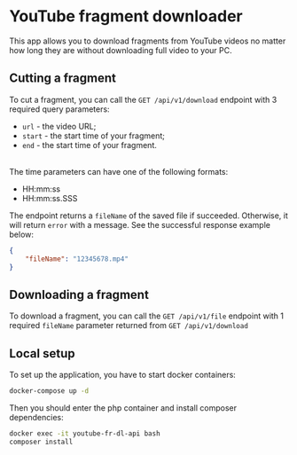 # YouTube fragment downloader

This app allows you to download fragments from YouTube videos no matter how long they are
without downloading full video to your PC.

## Cutting a fragment

To cut a fragment, you can call the `GET /api/v1/download` endpoint with 3 required query parameters:

- `url` - the video URL;
- `start` - the start time of your fragment;
- `end` - the start time of your fragment.

<br>
The time parameters can have one of the following formats:

- HH:mm:ss
- HH:mm:ss.SSS

The endpoint returns a `fileName` of the saved file if succeeded. Otherwise, it will return `error` with a message.
See the successful response example below:
```json
{
    "fileName": "12345678.mp4"
}
```

## Downloading a fragment

To download a fragment, you can call the `GET /api/v1/file` endpoint with 1 required `fileName` parameter returned from `GET /api/v1/download`

## Local setup

To set up the application, you have to start docker containers:
```bash
docker-compose up -d
```
Then you should enter the php container and install composer dependencies:
```bash
docker exec -it youtube-fr-dl-api bash
composer install
```

